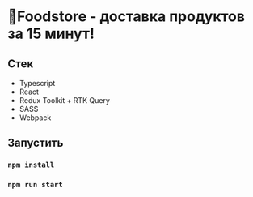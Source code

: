 # 🍕Foodstore - доставка продуктов за 15 минут!

## Стек
- Typescript
- React
- Redux Toolkit + RTK Query
- SASS
- Webpack

## Запустить
### `npm install`
### `npm run start`
